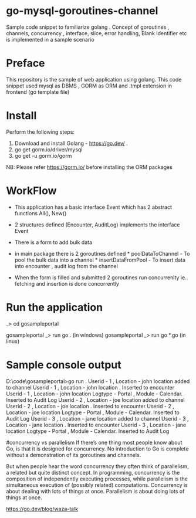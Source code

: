 # go-mysql-goroutines-channel
Sample code snippet to familiarize golang . Concept of goroutines , channels, concurrency , interface, slice, error handling, Blank Identifier etc is implemented in a sample scenario

# Preface
This repository is the sample of web application using golang. This code snippet used mysql as DBMS , GORM  as ORM and .tmpl extension in frontend (go template file)

# Install
Perform the following steps:
  1. Download and install Golang - https://go.dev/ .
  2.  go get gorm.io/driver/mysql 
  3.  go get -u gorm.io/gorm

  NB: Please refer https://gorm.io/ before installing the ORM packages
  
 # WorkFlow
 - This application has a basic interface Event which has 2 abstract functions All(), New()
 - 2 structures defined (Encounter, AuditLog) implements the interface Event
 - There is a form to add bulk data 
 - in main package there is 2  goroutines defined 
        *  poolDataToChannel -  To pool the bulk data into a channel
        *  insertDataFromPool -  To insert data into encounter , audit log from the channel   

 - When the form is filled and submitted 2 goroutines run concurrenlty ie.. fetching and insertion is done concorrently

# Run the application
_> cd gosampleportal

gosampleportal _> run go .  (in windows)
gosampleportal _> run go *.go  (in linux)


# Sample console output
D:\code\gosampleportal>go run .
Userid -  1 , Location -  john location   added to channel
Userid -  1 , Location -  john location  . Inserted to encounter
Userid -  1 , Location -  john location   Logtype - Portal , Module - Calendar. Inserted to Audit Log
Userid -  2 , Location -  joe location  added to channel
Userid -  2 , Location -  joe location . Inserted to encounter
Userid -  2 , Location -  joe location  Logtype - Portal , Module - Calendar. Inserted to Audit Log
Userid -  3 , Location -  jane location  added to channel
Userid -  3 , Location -  jane location . Inserted to encounter
Userid -  3 , Location -  jane location  Logtype - Portal , Module - Calendar. Inserted to Audit Log

#concurrency vs parallelism
If there’s one thing most people know about Go, is that it is designed for concurrency. No introduction to Go is complete without a demonstration of its goroutines and channels.

But when people hear the word concurrency they often think of parallelism, a related but quite distinct concept. In programming, concurrency is the composition of independently executing processes, while parallelism is the simultaneous execution of (possibly related) computations. Concurrency is about dealing with lots of things at once. Parallelism is about doing lots of things at once.

https://go.dev/blog/waza-talk




 
 
